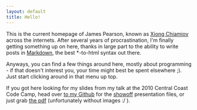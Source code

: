 ```yaml
---
layout: default
title: Hello!
---
```


This is the current homepage of James Pearson, known as [Xiong Chiamiov] across
the internets. After several years of procrastination, I'm finally getting
something up on here, thanks in large part to the ability to write posts in
[Markdown], the best \*-to-html syntax out there.

Anyways, you can find a few things around here, mostly about programming - if
that doesn't interest you, your time might best be spent elsewhere ;). Just
start clicking around in that menu up top.

If you got here looking for my slides from my talk at the 2010 Central Coast Code Camp, head over [to my Github][talk] for the [showoff] presentation files, or just grab [the pdf] (unfortunately without images :/ ).


[Xiong Chiamiov]: http://www.google.com/search?q=%22xiong+chiamiov%22+OR+%22xiong_chiamiov%22+OR+%22xiongchiamiov%22+OR+%22xchiamiov%22
[Markdown]: http://daringfireball.net/projects/markdown/
[talk]: http://github.com/xiongchiamiov/talk---revision-control
[showoff]: http://github.com/schacon/showoff
[the pdf]: http://github.com/xiongchiamiov/talk---revision-control/raw/9c7978bcb70cc2f3db6b37d48407ed7f0e9ba1db/talk---revision-control.pdf